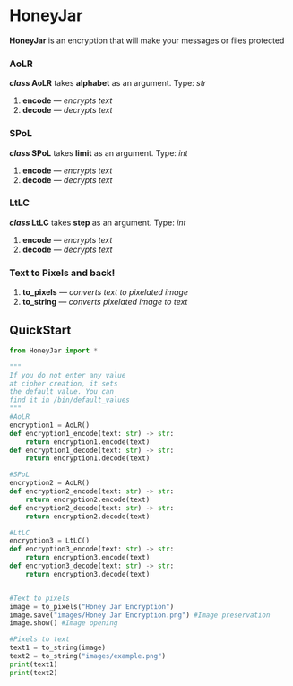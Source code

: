 # HoneyJar
**HoneyJar** is an encryption that will make your messages or files protected

### AoLR
**_class_ AoLR** takes **alphabet** as an argument. Type: _str_
1) **encode** *— encrypts text*
2) **decode** *— decrypts text*
### SPoL
**_class_ SPoL** takes **limit** as an argument. Type: _int_
1) **encode** *— encrypts text*
2) **decode** *— decrypts text*
### LtLC
**_class_ LtLC** takes **step** as an argument. Type: _int_
1) **encode** *— encrypts text*
2) **decode** *— decrypts text*


### Text to Pixels and back!
1) **to_pixels** *— converts text to pixelated image*
2) **to_string** *— converts pixelated image to text*


## QuickStart
```python
from HoneyJar import *

"""
If you do not enter any value
at cipher creation, it sets
the default value. You can
find it in /bin/default_values
"""
#AoLR
encryption1 = AoLR()
def encryption1_encode(text: str) -> str:
    return encryption1.encode(text)
def encryption1_decode(text: str) -> str:
    return encryption1.decode(text)

#SPoL
encryption2 = AoLR()
def encryption2_encode(text: str) -> str:
    return encryption2.encode(text)
def encryption2_decode(text: str) -> str:
    return encryption2.decode(text)

#LtLC
encryption3 = LtLC()
def encryption3_encode(text: str) -> str:
    return encryption3.encode(text)
def encryption3_decode(text: str) -> str:
    return encryption3.decode(text)


#Text to pixels
image = to_pixels("Honey Jar Encryption")
image.save("images/Honey Jar Encryption.png") #Image preservation
image.show() #Image opening

#Pixels to text
text1 = to_string(image)
text2 = to_string("images/example.png")
print(text1)
print(text2)
```




